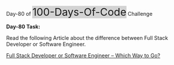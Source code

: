 Day-80 of <span style="font-size: 2em; background-color: lightgray;">100-Days-Of-Code</span> Challenge

**Day-80 Task:**

Read the following Article about the difference between Full Stack Developer or Software Engineer.

[Full Stack Developer or Software Engineer – Which Way to Go?](https://roadmap.sh/full-stack/vs-software-engineer)